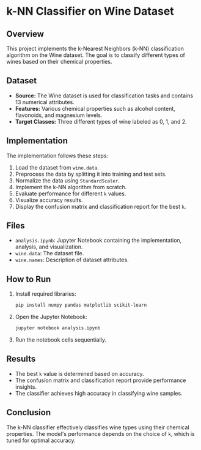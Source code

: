 # k-NN Classifier on Wine Dataset

## Overview
This project implements the k-Nearest Neighbors (k-NN) classification algorithm on the Wine dataset. The goal is to classify different types of wines based on their chemical properties.

## Dataset
- **Source:** The Wine dataset is used for classification tasks and contains 13 numerical attributes.
- **Features:** Various chemical properties such as alcohol content, flavonoids, and magnesium levels.
- **Target Classes:** Three different types of wine labeled as 0, 1, and 2.

## Implementation
The implementation follows these steps:
1. Load the dataset from `wine.data`.
2. Preprocess the data by splitting it into training and test sets.
3. Normalize the data using `StandardScaler`.
4. Implement the k-NN algorithm from scratch.
5. Evaluate performance for different `k` values.
6. Visualize accuracy results.
7. Display the confusion matrix and classification report for the best `k`.

## Files
- `analysis.ipynb`: Jupyter Notebook containing the implementation, analysis, and visualization.
- `wine.data`: The dataset file.
- `wine.names`: Description of dataset attributes.

## How to Run
1. Install required libraries:
   ```bash
   pip install numpy pandas matplotlib scikit-learn
   ```
2. Open the Jupyter Notebook:
   ```bash
   jupyter notebook analysis.ipynb
   ```
3. Run the notebook cells sequentially.

## Results
- The best `k` value is determined based on accuracy.
- The confusion matrix and classification report provide performance insights.
- The classifier achieves high accuracy in classifying wine samples.

## Conclusion
The k-NN classifier effectively classifies wine types using their chemical properties. The model's performance depends on the choice of `k`, which is tuned for optimal accuracy.


